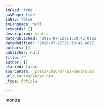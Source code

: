 ```yaml
---
inFeed: true
hasPage: true
inNav: false
inLanguage: null
keywords: []
description: montra
datePublished: '2016-07-12T21:10:42.010Z'
dateModified: '2016-07-12T21:10:41.607Z'
authors: []
publisher: null
title: ''
author: []
starred: false
sourcePath: _posts/2016-07-12-montra.md
url: montra/index.html
_type: Article

---
```

montra